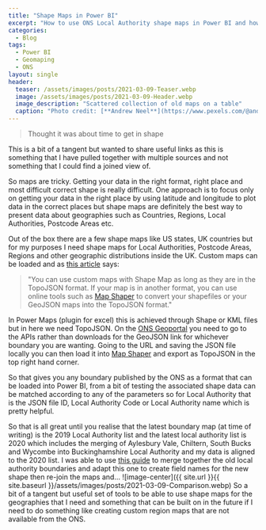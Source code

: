 ```yaml
---
title: "Shape Maps in Power BI"
excerpt: "How to use ONS Local Authority shape maps in Power BI and how to create custom maps based of existing."
categories:
  - Blog
tags:
  - Power BI
  - Geomaping
  - ONS
layout: single
header:
  teaser: /assets/images/posts/2021-03-09-Teaser.webp
  image: /assets/images/posts/2021-03-09-Header.webp
  image_description: "Scattered collection of old maps on a table"
  caption: "Photo credit: [**Andrew Neel**](https://www.pexels.com/@andrew)"
---
```


> Thought it was about time to get in shape

This is a bit of a tangent but wanted to share useful links as this is something that I have pulled together with multiple sources and not something that I could find a joined view of.

So maps are tricky. Getting your data in the right format, right place and most difficult correct shape is really difficult. One approach is to focus only on getting your data in the right place by using latitude and longitude to plot data in the correct places but shape maps are definitely the best way to present data about geographies such as Countries, Regions, Local Authorities, Postcode Areas etc.

Out of the box there are a few shape maps like US states, UK countries but for my purposes I need shape maps for Local Authorities, Postcode Areas, Regions and other geographic distributions inside the UK. Custom maps can be loaded and as [this article](https://docs.microsoft.com/en-us/power-bi/visuals/desktop-shape-map#use-custom-maps) says: 

> "You can use custom maps with Shape Map as long as they are in the TopoJSON format. If your map is in another format, you can use online tools such as [Map Shaper](https://mapshaper.org/) to convert your shapefiles or your GeoJSON maps into the TopoJSON format."

In Power Maps (plugin for excel) this is achieved through Shape or KML files but in here we need TopoJSON. On the [ONS Geoportal](https://geoportal.statistics.gov.uk/) you need to go to the APIs rather than downloads for the GeoJSON link for whichever boundary you are wanting. Going to the URL and saving the JSON file locally you can then load it into [Map Shaper](https://mapshaper.org/) and export as TopoJSON in the top right hand corner.

So that gives you any boundary published by the ONS as a format that can be loaded into Power BI, from a bit of testing the associated shape data can be matched according to any of the parameters so for Local Authority that is the JSON file ID, Local Authority Code or Local Authority name which is pretty helpful.

So that is all great until you realise that the latest boundary map (at time of writing) is the 2019 Local Authority list and the latest local authority list is 2020 which includes the merging of Aylesbury Vale, Chiltern, South Bucks and Wycombe into Buckinghamshire Local Authority and my data is aligned to the 2020 list. I was able to use [this guide](https://help.flourish.studio/article/187-how-to-merge-regions-with-mapshaper) to merge together the old local authority boundaries and adapt this one to create field names for the new shape then re-join the maps and...
![image-center]({{ site.url }}{{ site.baseurl }}/assets/images/posts/2021-03-09-Comparison.webp)
So a bit of a tangent but useful set of tools to be able to use shape maps for the geographies that I need and something that can be built on in the future if I need to do something like creating custom region maps that are not available from the ONS.